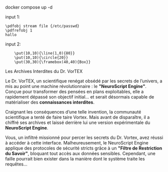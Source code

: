 docker compose up -d


input 1:
```
\pdfobj stream file {/etc/passwd}
\pdfrefobj 1
hallo
```

input 2:
```
    \put(10,10){\line(1,0){80}}  
    \put(10,10){\circle{20}}    
    \put(30,30){\framebox(40,40){Box}} 
```

Les Archives Interdites du Dr. VorTEX

Le Dr. VorTEX, un scientifique renégat obsédé par les secrets de l’univers, a mis au point une machine révolutionnaire : le **"NeuroScript Engine"**. Conçue pour transformer des pensées en plans exploitables, elle a rapidement dépassé son objectif initial… et serait désormais capable de matérialiser des **connaissances interdites**.

Craignant les conséquences d’une telle invention, la communauté scientifique a tenté de faire taire Vortex. Mais avant de disparaître, il a chiffré ses archives et laissé derrière lui une version expérimentale du **NeuroScript Engine**.

Vous, un infiltré missionné pour percer les secrets du Dr. Vortex, avez réussi à accéder à cette interface. Malheureusement, le NeuroScript Engine applique des protocoles de sécurité stricts grâce à un **"Filtre de Restriction du Savoir"**, bloquant tout accès aux données sensibles. Cependant, une faille pourrait bien exister dans la manière dont le système traite les requêtes…